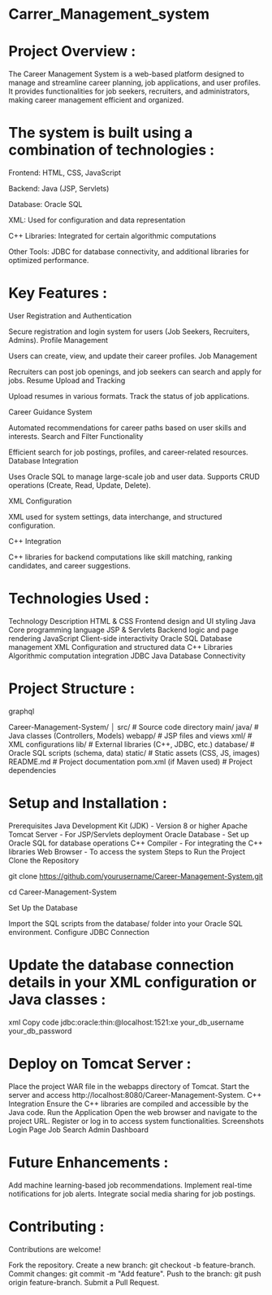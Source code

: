 # Carrer_Management_system
 

# Project Overview : 

The Career Management System is a web-based platform designed to manage and streamline career planning, job applications, and user profiles. It provides functionalities for job seekers, recruiters, and administrators, making career management efficient and organized.

# The system is built using a combination of technologies :

Frontend: HTML, CSS, JavaScript

Backend: Java (JSP, Servlets)

Database: Oracle SQL

XML: Used for configuration and data representation

C++ Libraries: Integrated for certain algorithmic computations

Other Tools: JDBC for database connectivity, and additional libraries for optimized performance.
 
# Key Features :
User Registration and Authentication

Secure registration and login system for users (Job Seekers, Recruiters, Admins).
Profile Management

Users can create, view, and update their career profiles.
Job Management

Recruiters can post job openings, and job seekers can search and apply for jobs.
Resume Upload and Tracking

Upload resumes in various formats.
Track the status of job applications.

Career Guidance System

Automated recommendations for career paths based on user skills and interests.
Search and Filter Functionality

Efficient search for job postings, profiles, and career-related resources.
Database Integration

Uses Oracle SQL to manage large-scale job and user data.
Supports CRUD operations (Create, Read, Update, Delete).

XML Configuration

XML used for system settings, data interchange, and structured configuration.

C++ Integration

C++ libraries for backend computations like skill matching, ranking candidates, and career suggestions.

# Technologies Used :

Technology	Description
HTML & CSS	Frontend design and UI styling
Java	Core programming language
JSP & Servlets	Backend logic and page rendering
JavaScript	Client-side interactivity
Oracle SQL	Database management
XML	Configuration and structured data
C++ Libraries	Algorithmic computation integration
JDBC	Java Database Connectivity

# Project Structure :

graphql

Career-Management-System/
│
src/                      # Source code directory
main/
java/             # Java classes (Controllers, Models)
webapp/           # JSP files and views
xml/              # XML configurations
lib/                      # External libraries (C++, JDBC, etc.)
database/                 # Oracle SQL scripts (schema, data)
static/                   # Static assets (CSS, JS, images)
README.md                 # Project documentation
pom.xml (if Maven used)   # Project dependencies

# Setup and Installation :

Prerequisites
Java Development Kit (JDK) - Version 8 or higher
Apache Tomcat Server - For JSP/Servlets deployment
Oracle Database - Set up Oracle SQL for database operations
C++ Compiler - For integrating the C++ libraries
Web Browser - To access the system
Steps to Run the Project
Clone the Repository


git clone https://github.com/yourusername/Career-Management-System.git

cd Career-Management-System

Set Up the Database

Import the SQL scripts from the database/ folder into your Oracle SQL environment.
Configure JDBC Connection

# Update the database connection details in your XML configuration or Java classes :
xml
Copy code
<jdbc>
  <url>jdbc:oracle:thin:@localhost:1521:xe</url>
  <username>your_db_username</username>
  <password>your_db_password</password>
</jdbc>

# Deploy on Tomcat Server :

Place the project WAR file in the webapps directory of Tomcat.
Start the server and access http://localhost:8080/Career-Management-System.
C++ Integration
Ensure the C++ libraries are compiled and accessible by the Java code.
Run the Application
Open the web browser and navigate to the project URL.
Register or log in to access system functionalities.
Screenshots
Login Page	Job Search	Admin Dashboard

# Future Enhancements :
Add machine learning-based job recommendations.
Implement real-time notifications for job alerts.
Integrate social media sharing for job postings.

# Contributing :
Contributions are welcome!

Fork the repository.
Create a new branch: git checkout -b feature-branch.
Commit changes: git commit -m "Add feature".
Push to the branch: git push origin feature-branch.
Submit a Pull Request.
